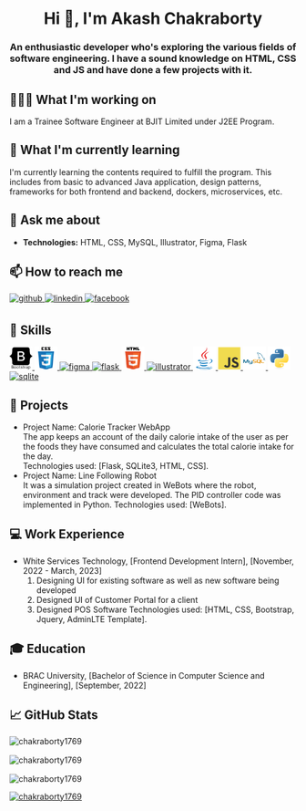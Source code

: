 <!-- <img alt="Coder GIF" src="https://raw.githubusercontent.com/uksaha77/uksaha77/main/web-development-banner.gif" style="max-width: 100%;" data-target="animated-image.originalImage"> -->
<h1 align="center">Hi 👋, I'm Akash Chakraborty</h1>
<h3 align="center">An enthusiastic developer who's exploring the various fields of software engineering. I have a sound knowledge on HTML, CSS and JS and have done a few projects with it.</h3>

## 👨🏽‍💻 What I'm working on
I am a Trainee Software Engineer at BJIT Limited under J2EE Program.

## 🧠 What I'm currently learning
I'm currently learning the contents required to fulfill the program. This includes from basic to advanced Java application, design patterns, frameworks for both frontend and backend, dockers, microservices, etc.

## 💬 Ask me about
- <b>Technologies:</b> HTML, CSS, MySQL, Illustrator, Figma, Flask

## 📫 How to reach me
<p align="left">
<a href="https://github.com/chakraborty1769" target="_blank">
<img src=https://img.shields.io/badge/github-%2324292e.svg?&style=for-the-badge&logo=github&logoColor=white alt=github style="margin-bottom: 5px;" />
</a>
<a href="https://linkedin.com/in/akash-chakraborty-88aaa2246" target="_blank">
<img src=https://img.shields.io/badge/linkedin-%231E77B5.svg?&style=for-the-badge&logo=linkedin&logoColor=white alt=linkedin style="margin-bottom: 5px;" />
</a>
<a href="https://www.facebook.com/neil.chuggi13" target="_blank">
<img src=https://img.shields.io/badge/facebook-%232E87FB.svg?&style=for-the-badge&logo=facebook&logoColor=white alt=facebook style="margin-bottom: 5px;" />
</a>  
</p>

## 🚀 Skills
<p align="left"> <a href="https://getbootstrap.com" target="_blank" rel="noreferrer"> <img src="https://raw.githubusercontent.com/devicons/devicon/master/icons/bootstrap/bootstrap-plain-wordmark.svg" alt="bootstrap" width="40" height="40"/> </a> <a href="https://www.w3schools.com/css/" target="_blank" rel="noreferrer"> <img src="https://raw.githubusercontent.com/devicons/devicon/master/icons/css3/css3-original-wordmark.svg" alt="css3" width="40" height="40"/> </a> <a href="https://www.figma.com/" target="_blank" rel="noreferrer"> <img src="https://www.vectorlogo.zone/logos/figma/figma-icon.svg" alt="figma" width="40" height="40"/> </a> <a href="https://flask.palletsprojects.com/" target="_blank" rel="noreferrer"> <img src="https://www.vectorlogo.zone/logos/pocoo_flask/pocoo_flask-icon.svg" alt="flask" width="40" height="40"/> </a> <a href="https://www.w3.org/html/" target="_blank" rel="noreferrer"> <img src="https://raw.githubusercontent.com/devicons/devicon/master/icons/html5/html5-original-wordmark.svg" alt="html5" width="40" height="40"/> </a> <a href="https://www.adobe.com/in/products/illustrator.html" target="_blank" rel="noreferrer"> <img src="https://www.vectorlogo.zone/logos/adobe_illustrator/adobe_illustrator-icon.svg" alt="illustrator" width="40" height="40"/> </a> <a href="https://www.java.com" target="_blank" rel="noreferrer"> <img src="https://raw.githubusercontent.com/devicons/devicon/master/icons/java/java-original.svg" alt="java" width="40" height="40"/> </a> <a href="https://developer.mozilla.org/en-US/docs/Web/JavaScript" target="_blank" rel="noreferrer"> <img src="https://raw.githubusercontent.com/devicons/devicon/master/icons/javascript/javascript-original.svg" alt="javascript" width="40" height="40"/> </a> <a href="https://www.mysql.com/" target="_blank" rel="noreferrer"> <img src="https://raw.githubusercontent.com/devicons/devicon/master/icons/mysql/mysql-original-wordmark.svg" alt="mysql" width="40" height="40"/> </a> <a href="https://www.python.org" target="_blank" rel="noreferrer"> <img src="https://raw.githubusercontent.com/devicons/devicon/master/icons/python/python-original.svg" alt="python" width="40" height="40"/> </a> <a href="https://www.sqlite.org/" target="_blank" rel="noreferrer"> <img src="https://www.vectorlogo.zone/logos/sqlite/sqlite-icon.svg" alt="sqlite" width="40" height="40"/> </a> </p>

## 🌟 Projects
 - Project Name: <emp>Calorie Tracker WebApp</emp><br>The app keeps an account of the daily calorie intake of the user as per the foods they have consumed and calculates the total calorie intake for the day. <br>Technologies used: [Flask, SQLite3, HTML, CSS].
 - Project Name: <emp>Line Following Robot</emp><br> It was a simulation project created in WeBots where the robot, environment and track were developed. The PID controller code was implemented in Python. Technologies used: [WeBots].

## 💻 Work Experience
- White Services Technology, [Frontend Development Intern], [November, 2022 - March, 2023]<br />
  1. Designing UI for existing software as well as new software being developed
  2. Designed UI of Customer Portal for a client
  3. Designed POS Software
  Technologies used: [HTML, CSS, Bootstrap, Jquery, AdminLTE Template].

## 🎓 Education
- BRAC University, [Bachelor of Science in Computer Science and Engineering], [September, 2022]

## 📈 GitHub Stats
<p align="left"> <img src="https://komarev.com/ghpvc/?username=chakraborty1769&label=Profile%20views&color=0e75b6&style=flat" alt="chakraborty1769" /> </p>
<p><img align="center" src="https://github-readme-stats.vercel.app/api?username=chakraborty1769&show_icons=true&locale=en" alt="chakraborty1769" /></p>
<p><img align="center" src="https://github-readme-streak-stats.herokuapp.com/?user=chakraborty1769&" alt="chakraborty1769" /></p>
<p align="left"> <a href="https://github.com/ryo-ma/github-profile-trophy"><img src="https://github-profile-trophy.vercel.app/?username=chakraborty1769" alt="chakraborty1769" /></a> </p>
